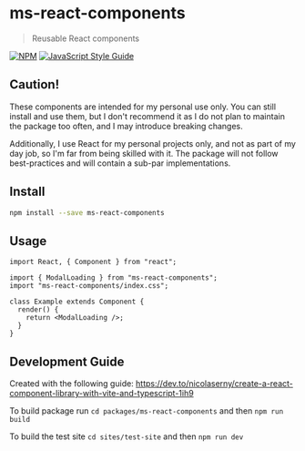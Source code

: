 # ms-react-components

> Reusable React components

[![NPM](https://img.shields.io/npm/v/ms-react-components.svg)](https://www.npmjs.com/package/ms-react-components) [![JavaScript Style Guide](https://img.shields.io/badge/code_style-standard-brightgreen.svg)](https://standardjs.com)

## Caution!

These components are intended for my personal use only. You can still install and use them, but I don't recommend it as I do not plan to maintain the package too often, and I may introduce breaking changes.

Additionally, I use React for my personal projects only, and not as part of my day job, so I'm far from being skilled with it. The package will not follow best-practices and will contain a sub-par implementations.

## Install

```bash
npm install --save ms-react-components
```

## Usage

```tsx
import React, { Component } from "react";

import { ModalLoading } from "ms-react-components";
import "ms-react-components/index.css";

class Example extends Component {
  render() {
    return <ModalLoading />;
  }
}
```

## Development Guide

Created with the following guide: https://dev.to/nicolaserny/create-a-react-component-library-with-vite-and-typescript-1ih9

To build package run `cd packages/ms-react-components` and then `npm run build`

To build the test site `cd sites/test-site` and then `npm run dev`
